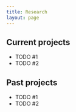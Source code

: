 ```yaml
---
title: Research
layout: page
---
```


Current projects
----------------

* TODO #1
* TODO #2

Past projects
-------------

* TODO #1
* TODO #2
